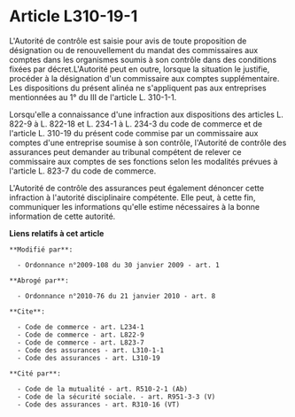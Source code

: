# Article L310-19-1

L'Autorité de contrôle est saisie pour avis de toute proposition de désignation ou de renouvellement du mandat des
commissaires aux comptes dans les organismes soumis à son contrôle dans des conditions fixées par décret.L'Autorité peut en
outre, lorsque la situation le justifie, procéder à la désignation d'un commissaire aux comptes supplémentaire. Les
dispositions du présent alinéa ne s'appliquent pas aux entreprises mentionnées au 1° du III de l'article L. 310-1-1. 

Lorsqu'elle a connaissance d'une infraction aux dispositions des articles L. 822-9 à L. 822-18 et L. 234-1 à L. 234-3 du code
de commerce et de l'article L. 310-19 du présent code commise par un commissaire aux comptes d'une entreprise soumise à son
contrôle, l'Autorité de contrôle des assurances peut demander au tribunal compétent de relever ce commissaire aux comptes de
ses fonctions selon les modalités prévues à l'article L. 823-7 du code de commerce.

L'Autorité de contrôle des assurances peut également dénoncer cette infraction à l'autorité disciplinaire compétente. Elle
peut, à cette fin, communiquer les informations qu'elle estime nécessaires à la bonne information de cette autorité.

**Liens relatifs à cet article**

	**Modifié par**:

	  - Ordonnance n°2009-108 du 30 janvier 2009 - art. 1

	**Abrogé par**:

	  - Ordonnance n°2010-76 du 21 janvier 2010 - art. 8

	**Cite**:

	  - Code de commerce - art. L234-1
	  - Code de commerce - art. L822-9
	  - Code de commerce - art. L823-7
	  - Code des assurances - art. L310-1-1
	  - Code des assurances - art. L310-19

	**Cité par**:

	  - Code de la mutualité - art. R510-2-1 (Ab)
	  - Code de la sécurité sociale. - art. R951-3-3 (V)
	  - Code des assurances - art. R310-16 (VT)

